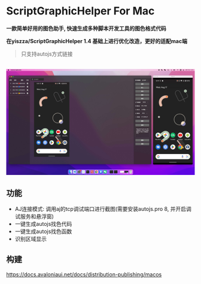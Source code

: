 # ScriptGraphicHelper For Mac

**一款简单好用的图色助手,  快速生成多种脚本开发工具的图色格式代码**

**在yiszza/ScriptGraphicHelper 1.4 基础上进行优化改造，更好的适配mac端**

> 只支持autojs方式链接

<br/>
<img src="./eg2x.jpg" width="800" alt="scrcpy" />

## 功能

- AJ连接模式: 调用aj的tcp调试端口进行截图(需要安装autojs.pro 8, 并开启调试服务和悬浮窗)
- 一键生成autojs找色代码
- 一键生成autojs找色函数
- 识别区域显示

## 构建

https://docs.avaloniaui.net/docs/distribution-publishing/macos

<br/>


